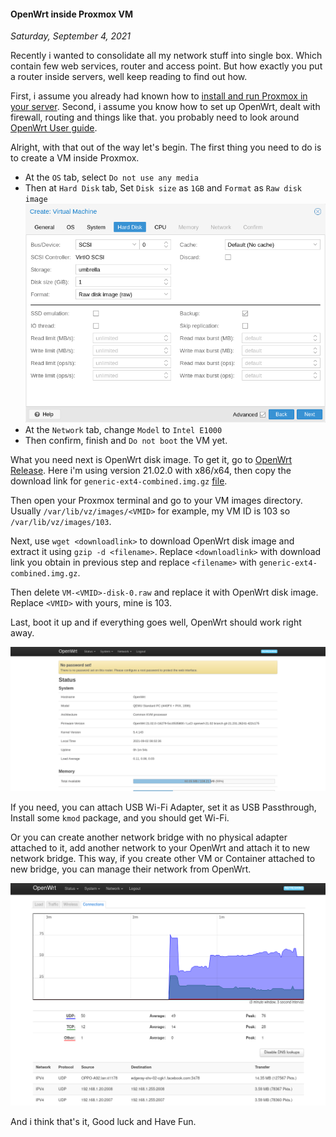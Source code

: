 #### OpenWrt inside Proxmox VM
_Saturday, September 4, 2021_

Recently i wanted to consolidate all my network stuff into single box. Which contain 
few web services, router and access point. But how exactly you put a router inside 
servers, well keep reading to find out how.

First, i assume you already had known how to 
[install and run Proxmox in your server](https://pve.proxmox.com/wiki/Installation). 
Second, i assume you know how to set up OpenWrt, dealt with firewall, routing and 
things like that. you probably need to look around 
[OpenWrt User guide](https://openwrt.org/docs/guide-user/start).

Alright, with that out of the way let's begin. The first thing you need to do is 
to create a VM inside Proxmox.

* At the `OS` tab, select `Do not use any media`
* Then at `Hard Disk` tab, Set `Disk size` as `1GB` and `Format` as `Raw disk image`
![img](./posts/2021-09-04-openwrt-inside-proxmox-vm/01.png)
* At the `Network` tab, change `Model` to `Intel E1000`
* Then confirm, finish and `Do not boot` the VM yet.

What you need next is OpenWrt disk image. To get it, go to 
[OpenWrt Release](https://downloads.openwrt.org/releases/). 
Here i'm using version 21.02.0 with x86/x64, then copy the download link for `generic-ext4-combined.img.gz` 
[file](https://downloads.openwrt.org/releases/21.02.0/targets/x86/64/). 

Then open your Proxmox terminal and go to your VM images directory. Usually `/var/lib/vz/images/<VMID>` 
for example, my VM ID is 103 so `/var/lib/vz/images/103`.

Next, use `wget <downloadlink>` to download OpenWrt disk image and extract it using `gzip -d <filename>`. 
Replace `<downloadlink>` with download link you obtain in previous step and replace `<filename>` with 
`generic-ext4-combined.img.gz`.

Then delete `VM-<VMID>-disk-0.raw` and replace it with OpenWrt disk image. Replace `<VMID>` with yours, 
mine is 103.

Last, boot it up and if everything goes well, OpenWrt should work right away.

<div class="row">
	<div class="col-sm-2"></div>
	<div class="col-sm-8">
		<div class="img-thumbnail">
			<img class="img-fluid" loading="lazy" src="./posts/2021-09-04-openwrt-inside-proxmox-vm/02.png" alt="img">
		</div>
	</div>
	<div class="col-sm-2"></div>
</div>

If you need, you can attach USB Wi-Fi Adapter, set it as USB Passthrough, Install some `kmod` package, 
and you should get Wi-Fi.

Or you can create another network bridge with no physical adapter attached to it, add another 
network to your OpenWrt and attach it to new network bridge. This way, if you create other VM or 
Container attached to new bridge, you can manage their network from OpenWrt.

<div class="row">
	<div class="col-sm-2"></div>
	<div class="col-sm-8">
		<div class="img-thumbnail">
			<img class="img-fluid" loading="lazy" src="./posts/2021-09-04-openwrt-inside-proxmox-vm/03.png" alt="img">
		</div>
	</div>
	<div class="col-sm-2"></div>
</div>

And i think that's it, Good luck and Have Fun.